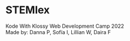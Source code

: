 # STEMlex
Kode With Klossy Web Development Camp 2022  
Made by: Danna P, Sofía I, Lillian W, Daira F
